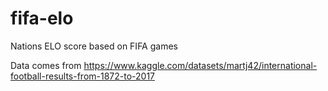 # fifa-elo
Nations ELO score based on FIFA games

Data comes from https://www.kaggle.com/datasets/martj42/international-football-results-from-1872-to-2017